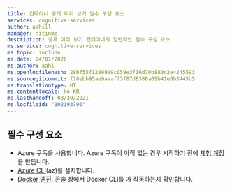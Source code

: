 ```yaml
---
title: 컨테이너 공개 미리 보기 필수 구성 요소
services: cognitive-services
author: aahill
manager: nitinme
description: 공개 미리 보기 컨테이너의 일반적인 필수 구성 요소
ms.service: cognitive-services
ms.topic: include
ms.date: 04/01/2020
ms.author: aahi
ms.openlocfilehash: 28bf55f1289929c059e3f16d70b880d2e4245593
ms.sourcegitcommit: f28ebb95ae9aaaff3f87d8388a09b41e0b3445b5
ms.translationtype: HT
ms.contentlocale: ko-KR
ms.lasthandoff: 03/30/2021
ms.locfileid: "102193796"
---
```

## <a name="prerequisites"></a>필수 구성 요소

* Azure 구독을 사용합니다. Azure 구독이 아직 없는 경우 시작하기 전에 [체험 계정][free-account]을 만듭니다.
* [Azure CLI][azure-cli](az)를 설치합니다.
* [Docker 엔진][docker-engine]. 콘솔 창에서 Docker CLI를 가 작동하는지 확인합니다.

[free-account]: https://azure.microsoft.com/free
[azure-cli]: /cli/azure/install-azure-cli
[docker-engine]: https://www.docker.com/products/docker-engine